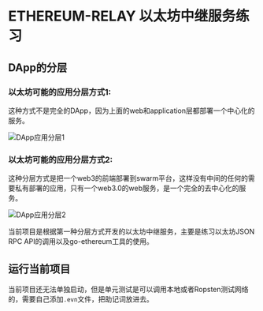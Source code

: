 # ETHEREUM-RELAY 以太坊中继服务练习

## DApp的分层

### 以太坊可能的应用分层方式1:

这种方式不是完全的DApp，因为上面的web和application层都部署一个中心化的服务。


![DApp应用分层1](https://gitee.com/guozhe001/images/raw/master/DApp%E5%BA%94%E7%94%A8%E5%88%86%E5%B1%821.jpg)

### 以太坊可能的应用分层方式2:

这种分层方式是把一个web3的前端部署到swarm平台，这样没有中间的任何的需要私有部署的应用，只有一个web3.0的web服务，是一个完全的去中心化的服务。

![DApp应用分层2](https://gitee.com/guozhe001/images/raw/master/DApp%E5%BA%94%E7%94%A8%E5%88%86%E5%B1%822-20210330184425534.jpg)

当前项目是根据第一种分层方式开发的以太坊中继服务，主要是练习以太坊JSON RPC API的调用以及go-ethereum工具的使用。

## 运行当前项目

当前项目还无法单独启动，但是单元测试是可以调用本地或者Ropsten测试网络的，需要自己添加`.evn`文件，把助记词放进去。

